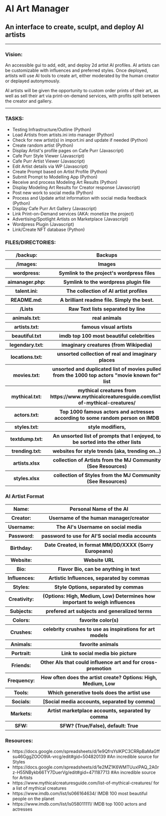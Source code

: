 <h1>AI Art Manager</h1>
<h2>An interface to create, sculpt, and deploy AI artists</h2>

------
<h3>Vision:</h3> 
<p>An accessible gui to add, edit, and deploy 2d artist AI profiles. AI artists can be customizable with influences and preferred styles. Once deployed, artists will use AI tools to create art, either moderated by the human creator or deplayed autonymously. </p>

<p>AI artists will be given the opportunity to custom order prints of their art, as well as sell their art via print-on-demand services, with profits split between the creator and gallery.</p>



------
<h3>TASKS:</h3>
<ul>
<li>Testing Infrastructure/Outline (Python)</li>

<li>Load Artists from artists.ini into manager (Python)</li>

<li>Check for new artist(s) in import.ini and update if needed (Python)</li>

<li>Create random artist (Python)</li>

<li>Display Artist's profile pages on Cafe Purr (Javascript)</li>

<li>Cafe Purr Style Viewer (Javascript)</li>

<li>Cafe Purr Artist Viewer (Javascript)</li>

<li>Edit Artist details via WP (Javascript)</li>

<li>Create Prompt based on Artist Profile (Python)</li>

<li>Submit Prompt to Modelling App (Python)</li>

<li>Receive and process Modeling Art Results (Python)</li>

<li>Display Modeling Art Results for Creator response (Javascript)</li>

<li>Post new work to social media (Python)</li>

<li>Process and Update artist information with social media feedback (Python)</li>

<li>Display Cafe Purr Art Gallery (Javascript)</li>

<li>Link Print-on-Demand services (AKA: monetize the project)</li>

<li>Advertising/Spotlight Artists on Marketplace (Javascript)</li>

<li>Wordpress Plugin (Javascript)</li>

 <li>Link/Create NFT database (Python)</li>
</ul>

<h3>FILES/DIRECTORIES:</h3>
<table>
 <tr>
  <th>/backup:</th><th>Backups</th>
 </tr>
 <tr>
 <th>/images:</th><th>Images</th>
 </tr>
 <tr>
 <th>wordpress:</th><th>Symlink to the project's wordpress files</th>
 </tr>
 <tr>
 <th>aimanager.php:</th><th>Symlink to the wordpress plugin file</th>
 </tr>
 <tr>
 <th>talent.ini:</th><th>The collection of AI artist profiles</th>
 </tr>
 <tr>
 <th>README.md:</th><th>A brilliant readme file. Simply the best.</th>
 </tr>
 <tr>
 <th>/Lists</th><th>Raw Text lists separated by line</th>
 </tr>
 <tr>
 <th>animals.txt:</th><th>real animals</th>
 </tr>
 <tr>
 <th>artists.txt:</th><th>famous visual  artists </th>
 </tr>
 <tr>
 <th>beautiful.txt</th><th>imdb top 100 most beautiful celebrities</th>
 </tr>
 <tr>
 <th>legendary.txt:</th><th>imaginary creatures (from Wikipedia)</th>
 </tr>
 <tr>
 <th>locations.txt:</th><th>unsorted collection of real and imaginary places</th>
 </tr>
 <tr>
 <th>movies.txt:</th><th>unsorted and duplicated list of movies pulled from the 1000 top actors "movie known for" list</th>
 </tr>
 <tr>
 <th>mythical.txt:</th><th>mythical creatures from https://www.mythicalcreaturesguide.com/list-of-mythical-creatures/</th>
 </tr>
 <tr>
 <th>actors.txt:</th><th>Top 1000 famous actors and actresses according to some random person on IMDB</th>
 </tr>
 <tr>
 <th>styles.txt:</th><th>style modifiers, </th>
 </tr>
 <tr>
 <th>textdump.txt:</th><th>An unsorted list of prompts that I enjoyed, to be sorted into the other lists</th>
 </tr>
 <tr>
 <th>trending.txt:</th><th>websites for style trends (aka, trending on...)</th>
 </tr>
 <tr>
 <th>artists.xlsx</th><th>collection of Artists from the MJ Community (See Resources)</th>
 </tr>
 <tr>
 <th>styles.xlsx</th><th>collection of Styles from the MJ Community (See Resources)</th>
</tr>
 </table>


<h3>AI Artist Format</h3>

<table>
 <tr>
  <th>
   Name:</th><th>Personal Name of the AI
  </th>
 </tr>
  <tr>
<th>
Creator:</th><th>Username of the human manager/creator
  </th>
 </tr>
  <tr>
<th>
Username:</th><th>The AI's Username on social media
  </th>
 </tr>
  <tr>
<th>
Password:</th><th>password to use for AI'S social media accounts
  </th>
 </tr>
  <tr>
<th>
Birthday:</th><th>Date Created, in format MM/DD/XXXX (Sorry Europeans)
  </th>
 </tr>
  <tr>
<th>
Website:</th><th>Website URL
  </th>
 </tr>
  <tr>
<th>
Bio:</th><th>Flavor Bio, can be anything in text
  </th>
 </tr>
  <tr>
<th>
Influences:</th><th>Artistic Influences, separated by commas
  </th>
 </tr>
  <tr>
<th>
Styles:</th><th>Style Options, separated by commas
  </th>
 </tr>
  <tr>
<th>
Creativity:</th><th>(Options: High, Medium, Low) Determines how important to weigh influences
  </th>
 </tr>
  <tr>
<th>
Subjects:</th><th>prefered art subjects and generalized terms
  </th>
 </tr>
  <tr>
<th>
Colors:</th><th>favorite color(s)
  </th>
 </tr>
  <tr>
<th>
Crushes:</th><th>celebrity crushes to use as inspirations for art models
  </th>
 </tr>
  <tr>
<th>
Animals:</th><th>favorite animals
  </th>
 </tr>
  <tr>
<th>
Portrait:</th><th>Link to social media bio picture
  </th>
 </tr>
  <tr>
<th>
Friends:</th><th>Other AIs that could influence art and for cross-promotion
  </th>
 </tr>
  <tr>
<th>
Frequency:</th><th>How often does the artist create? Options: High, Medium, Low
  </th>
 </tr>
  <tr>
<th>
Tools:</th><th>Which generative tools does the artist use
  </th>
 </tr>
  <tr>
<th>
Socials:</th><th>[Social media accounts, separated by comma]
  </th>
 </tr>
  <tr>
<th>
Markets:</th><th>Artist marketplace accounts, separated by comma
  </th>
 </tr>
  <tr>
<th>
SFW:</th><th>SFW? (True/False), default: True
  </th>
 </tr>
</table>




<h3>Resources:</h3>
<ul>
<li>https://docs.google.com/spreadsheets/d/1e9QfrsYslKPC3CRRpBaMaGffsu46GggZOOO9lA-vrcg/edit#gid=504820139 #An incredible source for Styles</li>

<li>https://docs.google.com/spreadsheets/d/1e2MZ1K6WMTUuxlPAQ_2A0rz-H55NBykb66TY7DuerVg/edit#gid=471187713  #An incredible source for Artists</li>

<li>https://www.mythicalcreaturesguide.com/list-of-mythical-creatures/ for a list of mythical creatures</li>

<li>https://www.imdb.com/list/ls066164634/ IMDB 100 most beautiful people on the planet</li>

<li>https://www.imdb.com/list/ls058011111/  IMDB top 1000 actors and actresses</li>
</ul>


